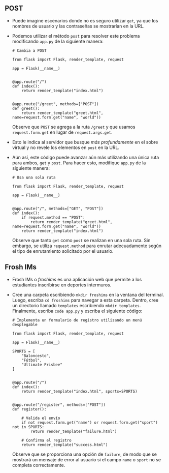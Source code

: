 POST
-----

*   Puede imagine escenarios donde no es seguro utilizar `get`, ya que los nombres de usuario y las contraseñas se mostrarían en la URL.
*   Podemos utilizar el método `post` para resolver este problema modificando `app.py` de la siguiente manera:

        # Cambia a POST
        
        from flask import Flask, render_template, request
        
        app = Flask(__name__)
        
        
        @app.route("/")
        def index():
            return render_template("index.html")
        
        
        @app.route("/greet", methods=["POST"])
        def greet():
            return render_template("greet.html", name=request.form.get("name", "world"))
        
    
    Observe que `POST` se agrega a la ruta `/greet` y que usamos `request.form.get` en lugar de `request.args.get`.
    
*   Esto le indica al servidor que busque _más profundamente_ en el sobre virtual y no revele los elementos en `post` en la URL.
*   Aún así, este código puede avanzar aún más utilizando una única ruta para ambos, `get` y `post`. Para hacer esto, modifique `app.py` de la siguiente manera:

        # Usa una sola ruta
        
        from flask import Flask, render_template, request
        
        app = Flask(__name__)
        
        
        @app.route("/", methods=["GET", "POST"])
        def index():
            if request.method == "POST":
                return render_template("greet.html", name=request.form.get("name", "world"))
            return render_template("index.html")
        
    
    Observe que tanto `get` como `post` se realizan en una sola ruta. Sin embargo, se utiliza `request.method` para enrutar adecuadamente según el tipo de enrutamiento solicitado por el usuario.
    

Frosh IMs
---------

*   Frosh IMs o _froshims_ es una aplicación web que permite a los estudiantes inscribirse en deportes intermuros.
*   Cree una carpeta escribiendo `mkdir froshims` en la ventana del terminal. Luego, escriba `cd froshims` para navegar a esta carpeta. Dentro, cree un directorio llamado `templates` escribiendo `mkdir templates`. Finalmente, escriba `code app.py` y escriba el siguiente código:

        # Implementa un formulario de registro utilizando un menú desplegable
        
        from flask import Flask, render_template, request
        
        app = Flask(__name__)
        
        SPORTS = [
            "Baloncesto",
            "Fútbol",
            "Ultimate Frisbee"
        ]
        
        
        @app.route("/")
        def index():
            return render_template("index.html", sports=SPORTS)
        
        
        @app.route("/register", methods=["POST"])
        def register():
        
            # Valida el envío
            if not request.form.get("name") or request.form.get("sport") not in SPORTS:
                return render_template("failure.html")
        
            # Confirma el registro
            return render_template("success.html")
        
    
    Observe que se proporciona una opción de `failure`, de modo que se mostrará un mensaje de error al usuario si el campo `name` o `sport` no se completa correctamente.